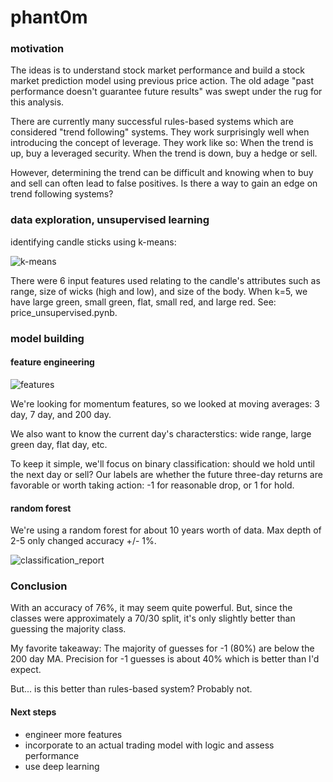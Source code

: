 # phant0m

### motivation

The ideas is to understand stock market performance and build a stock market prediction model using previous price action. The old adage "past performance doesn't guarantee future results" was swept under the rug for this analysis.

There are currently many successful rules-based systems which are considered "trend following" systems. They work surprisingly well when introducing the concept of leverage. They work like so: When the trend is up, buy a leveraged security. When the trend is down, buy a hedge or sell.

However, determining the trend can be difficult and knowing when to buy and sell can often lead to false positives. Is there a way to gain an edge on trend following systems?

### data exploration, unsupervised learning

identifying candle sticks using k-means:

![k-means](https://i.imgur.com/2pqfEMX.png)

There were 6 input features used relating to the candle's attributes such as range, size of wicks (high and low), and size of the body. When k=5, we have large green, small green, flat, small red, and large red. See: price_unsupervised.pynb.

### model building
#### feature engineering

![features](https://i.imgur.com/e9twF7S.png)

We're looking for momentum features, so we looked at moving averages: 3 day, 7 day, and 200 day. 

We also want to know the current day's characterstics: wide range, large green day, flat day, etc.

To keep it simple, we'll focus on binary classification: should we hold until the next day or sell? Our labels are whether the future three-day returns are favorable or worth taking action: -1 for reasonable drop, or 1 for hold.

#### random forest

We're using a random forest for about 10 years worth of data. Max depth of 2-5 only changed accuracy +/- 1%.

![classification_report](https://i.imgur.com/xKxe7xj.png)

### Conclusion

With an accuracy of 76%, it may seem quite powerful. But, since the classes were approximately a 70/30 split, it's only slightly better than guessing the majority class. 

My favorite takeaway: The majority of guesses for -1 (80%) are below the 200 day MA. Precision for -1 guesses is about 40% which is better than I'd expect. 

But... is this better than rules-based system? Probably not.

#### Next steps

- engineer more features
- incorporate to an actual trading model with logic and assess performance
- use deep learning
